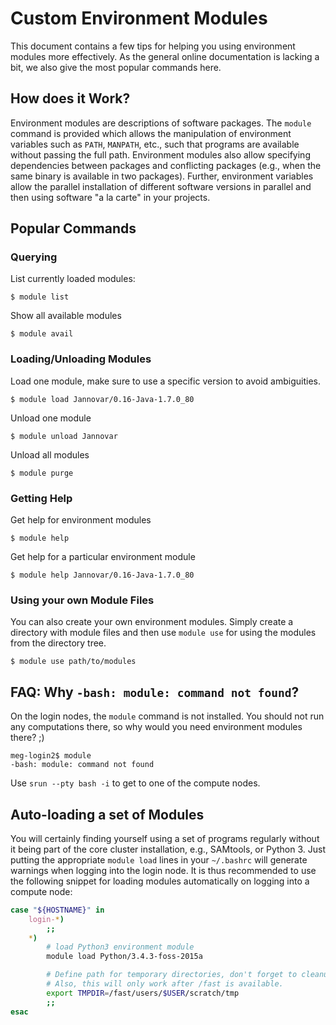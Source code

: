 # Custom Environment Modules

This document contains a few tips for helping you using environment modules more effectively.
As the general online documentation is lacking a bit, we also give the most popular commands here.

## How does it Work?

Environment modules are descriptions of software packages.
The `module` command is provided which allows the manipulation of environment variables such as `PATH`, `MANPATH`, etc., such that programs are available without passing the full path.
Environment modules also allow specifying dependencies between packages and conflicting packages (e.g., when the same binary is available in two packages).
Further, environment variables allow the parallel installation of different software versions in parallel and then using software "a la carte" in your projects.

## Popular Commands

### Querying

List currently loaded modules:

```terminal
$ module list
```

Show all available modules

```terminal
$ module avail
```

### Loading/Unloading Modules

Load one module, make sure to use a specific version to avoid ambiguities.

```terminal
$ module load Jannovar/0.16-Java-1.7.0_80
```

Unload one module

```terminal
$ module unload Jannovar
```

Unload all modules

```terminal
$ module purge
```

### Getting Help

Get help for environment modules

```terminal
$ module help
```

Get help for a particular environment module

```terminal
$ module help Jannovar/0.16-Java-1.7.0_80
```

### Using your own Module Files

You can also create your own environment modules.
Simply create a directory with module files and then use `module use` for using the modules from the directory tree.

```terminal
$ module use path/to/modules
```

## FAQ: Why `-bash: module: command not found`?

On the login nodes, the `module` command is not installed.
You should not run any computations there, so why would you need environment modules there? ;)

```terminal
meg-login2$ module
-bash: module: command not found
```

Use `srun --pty bash -i` to get to one of the compute nodes.

## Auto-loading a set of Modules

You will certainly finding yourself using a set of programs regularly without it being part of the core cluster installation, e.g., SAMtools, or Python 3.
Just putting the appropriate `module load` lines in your `~/.bashrc` will generate warnings when logging into the login node.
It is thus recommended to use the following snippet for loading modules automatically on logging into a compute node:

```bash
case "${HOSTNAME}" in
    login-*)
        ;;
    *)
        # load Python3 environment module
        module load Python/3.4.3-foss-2015a

        # Define path for temporary directories, don't forget to cleanup!
        # Also, this will only work after /fast is available.
        export TMPDIR=/fast/users/$USER/scratch/tmp
        ;;
esac
```
